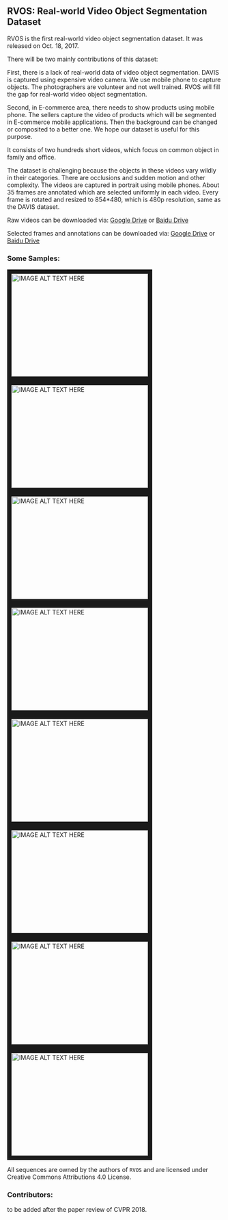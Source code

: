 ## RVOS: Real-world Video Object Segmentation Dataset
  
RVOS is the first real-world video object segmentation dataset. It was released on Oct. 18, 2017.
  
There will be two mainly contributions of this dataset: 
  
First, there is a lack of real-world data of video object segmentation. DAVIS is captured using expensive video camera. We use mobile phone to capture objects. The photographers are volunteer and not well trained. RVOS will fill the gap for real-world video object segmentation. 
  
Second, in E-commerce area, there needs to show products using mobile phone. The sellers capture the video of products which will be segmented in E-commerce mobile applications. Then the background can be changed or composited to a better one. We hope our dataset is useful for this purpose. 
  
It consists of two hundreds short videos, which focus on common object in family and office.
  
The dataset is challenging because the objects in these videos vary wildly in their categories. There are occlusions and sudden motion and other complexity. The videos are captured in portrait using mobile phones. About 35 frames are annotated which are selected uniformly in each video. Every frame is rotated and resized to 854*480, which is 480p resolution, same as the DAVIS dataset.
  
Raw videos can be downloaded via: <a href="https://drive.google.com/open?id=0B7mv0bFAqJGEbGNTdjVBNW40QjQ">Google Drive</a>  or  <a href="https://pan.baidu.com/s/1c2NGOLE">Baidu Drive</a>    
  
Selected frames and annotations can be downloaded via: <a href="https://drive.google.com/open?id=0B7mv0bFAqJGEVHVmZ19zcHRmNnc">Google Drive</a>  or  <a href="https://pan.baidu.com/s/1b5onZS">Baidu Drive</a>

### Some Samples:
<a href="http://www.youtube.com/watch?feature=player_embedded&v=Kq280YXHlBU
" target="_blank"><img src="https://img.youtube.com/vi/Kq280YXHlBU/0.jpg" 
alt="IMAGE ALT TEXT HERE" width="320" height="240" border="10" /></a>
<a href="http://www.youtube.com/watch?feature=player_embedded&v=K8IKsPgdNJA
" target="_blank"><img src="https://img.youtube.com/vi/K8IKsPgdNJA/0.jpg" 
alt="IMAGE ALT TEXT HERE" width="320" height="240" border="10" /></a>
<a href="http://www.youtube.com/watch?feature=player_embedded&v=tlOjUl_VASs
" target="_blank"><img src="https://img.youtube.com/vi/tlOjUl_VASs/0.jpg" 
alt="IMAGE ALT TEXT HERE" width="320" height="240" border="10" /></a>
<a href="http://www.youtube.com/watch?feature=player_embedded&v=LBOShbTMHtY
" target="_blank"><img src="https://img.youtube.com/vi/LBOShbTMHtY/0.jpg" 
alt="IMAGE ALT TEXT HERE" width="320" height="240" border="10" /></a>
<a href="http://www.youtube.com/watch?feature=player_embedded&v=sujNRE1xdsw
" target="_blank"><img src="https://img.youtube.com/vi/sujNRE1xdsw/0.jpg" 
alt="IMAGE ALT TEXT HERE" width="320" height="240" border="10" /></a>
<a href="http://www.youtube.com/watch?feature=player_embedded&v=Ecnm6xvbTE4
" target="_blank"><img src="https://img.youtube.com/vi/Ecnm6xvbTE4/0.jpg" 
alt="IMAGE ALT TEXT HERE" width="320" height="240" border="10" /></a>
<a href="http://www.youtube.com/watch?feature=player_embedded&v=FdGfQhKliqs
" target="_blank"><img src="https://img.youtube.com/vi/FdGfQhKliqs/0.jpg" 
alt="IMAGE ALT TEXT HERE" width="320" height="240" border="10" /></a>
<a href="http://www.youtube.com/watch?feature=player_embedded&v=84qyzuq-LAA
" target="_blank"><img src="https://img.youtube.com/vi/84qyzuq-LAA/0.jpg" 
alt="IMAGE ALT TEXT HERE" width="320" height="240" border="10" /></a>

All sequences are owned by the authors of `RVOS` and are licensed under Creative Commons Attributions 4.0 License.

### Contributors:
to be added after the paper review of CVPR 2018. 

